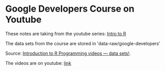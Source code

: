 # Google Developers Course on Youtube

These notes are taking from the youtube series: [Intro to R](https://www.youtube.com/playlist?list=PLOU2XLYxmsIK9qQfztXeybpHvru-TrqAP)


The data sets from the course are stored in 'data-raw/google-developers'




Source: [Introduction to R Programming videos — data sets!](http://rfunction.com/archives/2859).

The videos are on youtube: [link](https://www.youtube.com/playlist?list=PLOU2XLYxmsIK9qQfztXeybpHvru-TrqAP)